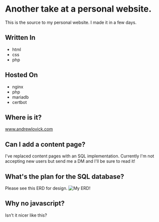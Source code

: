 # Another take at a personal website.
This is the source to my personal website. I made it in a few days.

## Written In
- html
- css
- php

## Hosted On
- nginx
- php
- mariadb
- certbot

## Where is it?
www.andrewlovick.com

## Can I add a content page?
I've replaced content pages with an SQL implementation. Currently I'm not accepting new users but send me a DM and I'll be sure to read it!

## What's the plan for the SQL database?
Please see this ERD for design.
![My ERD!](https://i.imgur.com/F8C5qLT.jpg)

## Why no javascript?
Isn't it nicer like this? 
